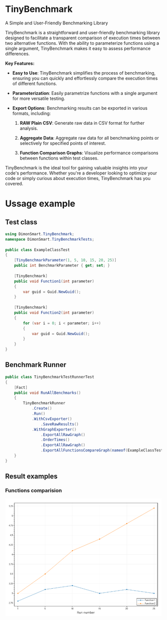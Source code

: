 # TinyBenchmark
A Simple and User-Friendly Benchmarking Library

TinyBenchmark is a straightforward and user-friendly benchmarking library designed to facilitate a transparent comparison of execution times between
 two alternative functions.
With the ability to parameterize functions using a single argument, TinyBenchmark makes it easy to assess performance differences.

**Key Features:**

- **Easy to Use**: TinyBenchmark simplifies the process of benchmarking, ensuring you can quickly and effortlessly compare the execution times
 of different functions.

- **Parameterization**: Easily parametrize functions with a single argument for more versatile testing.

- **Export Options**: Benchmarking results can be exported in various formats, including:

    1. **RAW Plain CSV**: Generate raw data in CSV format for further analysis.

    2. **Aggregate Data**: Aggregate raw data for all benchmarking points or selectively for specified points of interest.

    3. **Function Comparison Graphs**: Visualize performance comparisons between functions within test classes.

TinyBenchmark is the ideal tool for gaining valuable insights into your code's performance.
Whether you're a developer looking to optimize your code or simply curious about execution times, TinyBenchmark has you covered.
                                            
# Ussage example
## Test class
```csharp
using DimonSmart.TinyBenchmark;
namespace DimonSmart.TinyBenchmarkTests;

public class ExampleClassTest
{
    [TinyBenchmarkParameter(1, 5, 10, 15, 20, 25)]
    public int BenchmarkParameter { get; set; }

    [TinyBenchmark]
    public void Function1(int parameter)
    {
        var guid = Guid.NewGuid();
    }

    [TinyBenchmark]
    public void Function2(int parameter)
    {
        for (var i = 0; i < parameter; i++)
        {
            var guid = Guid.NewGuid();
        }
    }
}

```

## Benchmark Runner
```csharp
public class TinyBenchmarkTestRunnerTest
{
    [Fact]
    public void RunAllBenchmarks()
    {
        TinyBenchmarkRunner
            .Create()
            .Run()
            .WithCsvExporter()
                .SaveRawResults()
            .WithGraphExporter()
                .ExportAllRawGraph()
                .OrderTimes()
                .ExportAllRawGraph()
                .ExportAllFunctionsCompareGraph(nameof(ExampleClassTest));
    }
}

```

## Result examples

### Functions comparision

![Function comparision](https://github.com/DimonSmart/TinyBenchmark/blob/main/DimonSmart.TinyBenchmark/Docs/Images/Compare-ExampleClassTest.png?raw=true)



